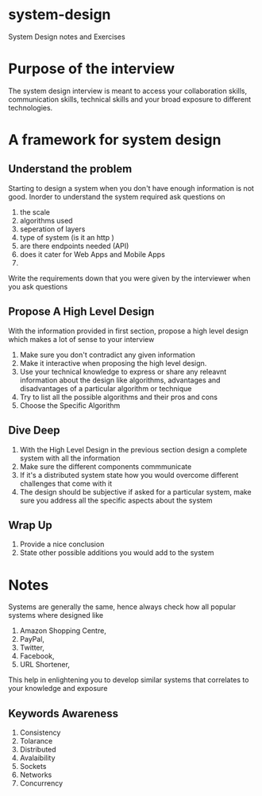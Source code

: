 # system-design
System Design notes and Exercises 

# Purpose of the interview 
The system design interview is meant to access your collaboration skills, communication skills, technical skills and your broad exposure to different technologies.

# A framework for system design
## Understand the problem
Starting to design a system when you don't have enough information is not good. Inorder to understand the system required ask questions on
1. the scale
2. algorithms used
3. seperation of layers
4. type of system (is it an http )
5. are there endpoints needed (API)
6. does it cater for Web Apps and Mobile Apps
7. 

Write the requirements down that you were given by the interviewer when you ask questions

## Propose A High Level Design
With the information provided in first section, propose a high level design which makes a lot of sense to your interview 
1. Make sure you don't contradict any given information
2. Make it interactive when proposing the high level design.
3. Use your technical knowledge to express or share any releavnt information about the design like algorithms, advantages and disadvantages of a particular algorithm or technique
4. Try to list all the possible algorithms and their pros and cons
5. Choose the Specific Algorithm

## Dive Deep

1. With the High Level Design in the previous section design a complete system with all the information
2. Make sure the different components commmunicate
3. If it's a distributed system state how you would overcome different challenges that come with it
4. The design should be subjective if asked for a particular system, make sure you address all the specific aspects about the system

## Wrap Up

1. Provide a nice conclusion
2. State other possible additions you would add to the system


# Notes
Systems are generally the same, hence always check how all popular systems where designed like 
1. Amazon Shopping Centre,
2. PayPal,
3. Twitter,
4. Facebook,
5. URL Shortener, 

This help in enlightening you to develop similar systems that correlates to your knowledge and exposure

## Keywords Awareness
1. Consistency
2. Tolarance
3. Distributed
4. Avalaibility
5. Sockets
6. Networks
7. Concurrency
